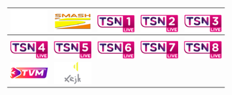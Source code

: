 | ![](https://raw.githubusercontent.com/RevGear/logo/master/Countries/MT/One.png) | ![](https://raw.githubusercontent.com/RevGear/logo/master/Countries/MT/SmashTV.png) | ![](https://raw.githubusercontent.com/RevGear/logo/master/Countries/MT/TSN1.png) | ![](https://raw.githubusercontent.com/RevGear/logo/master/Countries/MT/TSN2.png) | ![](https://raw.githubusercontent.com/RevGear/logo/master/Countries/MT/TSN3.png) | 
|:---:|:---:|:---:|:---:|:---:| 
| ![](https://raw.githubusercontent.com/RevGear/logo/master/Countries/MT/TSN4.png) | ![](https://raw.githubusercontent.com/RevGear/logo/master/Countries/MT/TSN5.png) | ![](https://raw.githubusercontent.com/RevGear/logo/master/Countries/MT/TSN6.png) | ![](https://raw.githubusercontent.com/RevGear/logo/master/Countries/MT/TSN7.png) | ![](https://raw.githubusercontent.com/RevGear/logo/master/Countries/MT/TSN8.png) | 
| ![](https://raw.githubusercontent.com/RevGear/logo/master/Countries/MT/TVM.png) | ![](https://raw.githubusercontent.com/RevGear/logo/master/Countries/MT/Xejk.png)  | 
